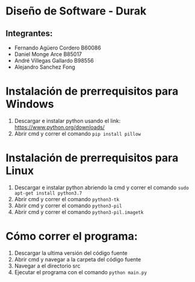 # Diseño de Software - Durak

## Integrantes:

- Fernando Agüero Cordero B60086
- Daniel Monge Arce B85017
- André Villegas Gallardo B98556
- Alejandro Sanchez Fong

# Instalación de prerrequisitos para Windows

1. Descargar e instalar python usando el link: https://www.python.org/downloads/
2. Abrir cmd y correr el comando `pip install pillow`

# Instalación de prerrequisitos para Linux

1. Descargar e instalar python abriendo la cmd y correr el comando `sudo apt-get install python3.7`
2. Abrir cmd y correr el comando `python3-tk`
3. Abrir cmd y correr el comando `python3-pil`
4. Abrir cmd y correr el comando `python3-pil.imagetk`

# Cómo correr el programa:

1. Descargar la ultima versión del código fuente 
2. Abrir cmd y navegar a la carpeta del código fuente
3. Navegar a el directorio src 
4. Ejecutar el programa con el comando `python main.py`
